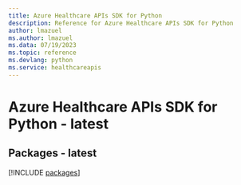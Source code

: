 ```yaml
---
title: Azure Healthcare APIs SDK for Python
description: Reference for Azure Healthcare APIs SDK for Python
author: lmazuel
ms.author: lmazuel
ms.data: 07/19/2023
ms.topic: reference
ms.devlang: python
ms.service: healthcareapis
---
```

# Azure Healthcare APIs SDK for Python - latest
## Packages - latest
[!INCLUDE [packages](healthcare-apis-index.md)]